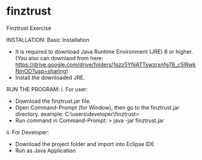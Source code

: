 # finztrust
Finztrust Exercise

INSTALLATION:
Basic Installation
  - It is required to download Java Runtime Environment (JRE) 8 or higher.
    (You also can downlaod from here: https://drive.google.com/drive/folders/1ozz5YfijATTswzrxnfg78_c5IRwkNmOD?usp=sharing)
  - Install the downloaded JRE.

RUN THE PROGRAM:
i. For user:
 - Download the finztrust.jar file.
 - Open Command-Prompt (for Window), then go to the finztrust.jar directory.
   example: C:\users\developer\finztrust>
 - Run command in Command-Prompt: > java -jar finztrust.jar
 
ii. For Developer:
 - Download the project folder and import into Eclipse IDE
 - Run as Java Application
